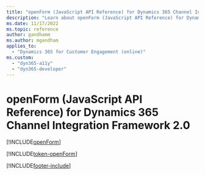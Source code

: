```yaml
---
title: "openForm (JavaScript API Reference) for Dynamics 365 Channel Integration Framework 2.0  | MicrosoftDocs"
description: "Learn about openForm (JavaScript API Reference) for Dynamics 365 Channel Integration Framework 2.0."
ms.date: 11/17/2022
ms.topic: reference
author: gandhamm
ms.author: mgandham
applies_to: 
  - "Dynamics 365 for Customer Engagement (online)"
ms.custom: 
  - "dyn365-a11y"
  - "dyn365-developer"
---
```


# openForm (JavaScript API Reference) for Dynamics 365 Channel Integration Framework 2.0

[!INCLUDE[openForm](../../../../v1/develop/reference/microsoft-ciframework/Includes/openForm-description.md)]

[!INCLUDE[token-openForm](../../../../shared/token-openForm.md)]


[!INCLUDE[footer-include](../../../../../includes/footer-banner.md)]
